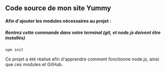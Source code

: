 <i class="fa fa-info-circle"  aria-hidden="true"></i>

## Code source de mon site Yummy

#### Afin d'ajouter les modules nécessaires au projet :

##### Rentrez cette commande dans votre terminal (git, et node.js doivent être installés)

``` npm init ``` 



Ce projet a été réalisé afin d'apprendre comment fonctionne node.js, ainsi que ces modules et GitHub.